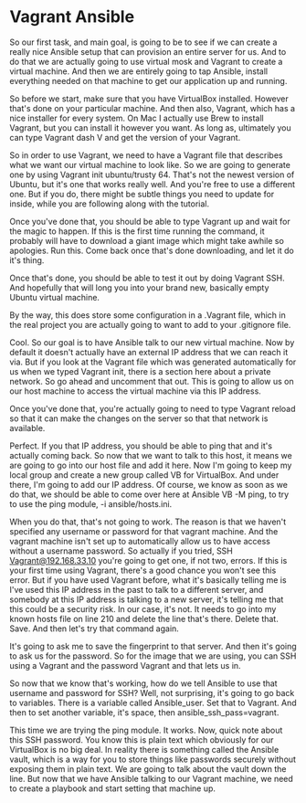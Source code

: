 # Vagrant Ansible

So our first task, and main goal, is going to be to see if we can create a really nice Ansible setup that can provision an entire server for us. And to do that we are actually going to use virtual mosk and Vagrant to create a virtual machine. And then we are entirely going to tap Ansible, install everything needed on that machine to get our application up and running.

So before we start, make sure that you have VirtualBox installed. However that's done on your particular machine. And then also, Vagrant, which has a nice installer for every system. On Mac I actually use Brew to install Vagrant, but you can install it however you want. As long as, ultimately you can type Vagrant dash V and get the version of your Vagrant.

So in order to use Vagrant, we need to have a Vagrant file that describes what we want our virtual machine to look like. So we are going to generate one by using Vagrant init ubuntu/trusty 64. That's not the newest version of Ubuntu, but it's one that works really well. And you're free to use a different one. But if you do, there might be subtle things you need to update for inside, while you are following along with the tutorial.

Once you've done that, you should be able to type Vagrant up and wait for the magic to happen. If this is the first time running the command, it probably will have to download a giant image which might take awhile so apologies. Run this. Come back once that's done downloading, and let it do it's thing.

Once that's done, you should be able to test it out by doing Vagrant SSH. And hopefully that will long you into your brand new, basically empty Ubuntu virtual machine.

By the way, this does store some configuration in a .Vagrant file, which in the real project you are actually going to want to add to your .gitignore file.

Cool. So our goal is to have Ansible talk to our new virtual machine. Now by default it doesn't actually have an external IP address that we can reach it via. But if you look at the Vagrant file which was generated automatically for us when we typed Vagrant init, there is a section here about a private network. So go ahead and uncomment that out. This is going to allow us on our host machine to access the virtual machine via this IP address.

Once you've done that, you're actually going to need to type Vagrant reload so that it can make the changes on the server so that that network is available.

Perfect. If you that IP address, you should be able to ping that and it's actually coming back. So now that we want to talk to this host, it means we are going to go into our host file and add it here. Now I'm going to keep my local group and create a new group called VB for VirtualBox. And under there, I'm going to add our IP address. Of course, we know as soon as we do that, we should be able to come over here at Ansible VB -M ping, to try to use the ping module, -i ansible/hosts.ini.

When you do that, that's not going to work. The reason is that we haven't specified any username or password for that vagrant machine. And the vagrant machine isn't set up to automatically allow us to have access without a username password. So actually if you tried, SSH Vagrant@192.168.33.10 you're going to get one, if not two, errors. If this is your first time using Vagrant, there's a good chance you won't see this error. But if you have used Vagrant before, what it's basically telling me is I've used this IP address in the past to talk to a different server, and somebody at this IP address is talking to a new server, it's telling me that this could be a security risk. In our case, it's not. It needs to go into my known hosts file on line 210 and delete the line that's there. Delete that. Save. And then let's try that command again.

It's going to ask me to save the fingerprint to that server. And then it's going to ask us for the password. So for the image that we are using, you can SSH using a Vagrant and the password Vagrant and that lets us in.

So now that we know that's working, how do we tell Ansible to use that username and password for SSH? Well, not surprising, it's going to go back to variables. There is a variable called Ansible_user. Set that to Vagrant. And then to set another variable, it's space, then ansible_ssh_pass=vagrant.

This time we are trying the ping module. It works. Now, quick note about this SSH password. You know this is plain text which obviously for our VirtualBox is no big deal. In reality there is something called the Ansible vault, which is a way for you to store things like passwords securely without exposing them in plain text. We are going to talk about the vault down the line. But now that we have Ansible talking to our Vagrant machine, we need to create a playbook and start setting that machine up.

